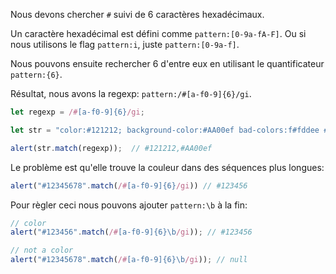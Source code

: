 Nous devons chercher `#` suivi de 6 caractères hexadécimaux.

Un caractère hexadécimal est défini comme `pattern:[0-9a-fA-F]`.
Ou si nous utilisons le flag `pattern:i`, juste  `pattern:[0-9a-f]`.

Nous pouvons ensuite rechercher 6 d'entre eux en utilisant le quantificateur `pattern:{6}`.

Résultat, nous avons la regexp: `pattern:/#[a-f0-9]{6}/gi`.

```js run
let regexp = /#[a-f0-9]{6}/gi;

let str = "color:#121212; background-color:#AA00ef bad-colors:f#fddee #fd2"

alert(str.match(regexp));  // #121212,#AA00ef
```

Le problème est qu'elle trouve la couleur dans des séquences plus longues:

```js run
alert("#12345678".match(/#[a-f0-9]{6}/gi)) // #123456
```

Pour règler ceci nous pouvons ajouter `pattern:\b` à la fin:

```js run
// color
alert("#123456".match(/#[a-f0-9]{6}\b/gi)); // #123456

// not a color
alert("#12345678".match(/#[a-f0-9]{6}\b/gi)); // null
```
